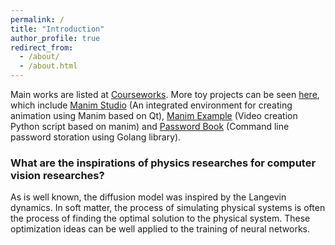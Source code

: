 ```yaml
---
permalink: /
title: "Introduction"
author_profile: true
redirect_from: 
  - /about/
  - /about.html
---
```


Main works are listed at [Courseworks](/courseworks). More toy projects can be seen [here](https://gitee.com/flubon), which include [Manim Studio](https://gitee.com/flubon/manim-studio) (An integrated environment for creating animation using Manim based on Qt), [Manim Example](https://gitee.com/flubon/manim-example) (Video creation Python script based on manim) and [Password Book](https://gitee.com/flubon/pwbook) (Command line password storation using Golang library).

### What are the inspirations of physics researches for computer vision researches?

As is well known, the diffusion model was inspired by the Langevin dynamics. In soft matter, the process of simulating physical systems is often the process of finding the optimal solution to the physical system. These optimization ideas can be well applied to the training of neural networks.